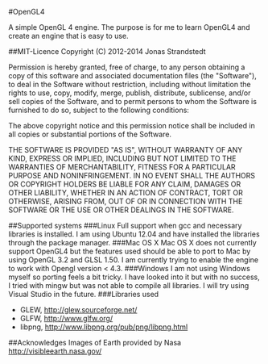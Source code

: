 #OpenGL4

A simple OpenGL 4 engine. The purpose is for me to learn OpenGL4 and create an engine that is easy to use.

##MIT-Licence
Copyright (C) 2012-2014 Jonas Strandstedt

Permission is hereby granted, free of charge, to any person obtaining a copy of this software and associated documentation files (the "Software"), to deal in the Software without restriction, including without limitation the rights to use, copy, modify, merge, publish, distribute, sublicense, and/or sell copies of the Software, and to permit persons to whom the Software is furnished to do so, subject to the following conditions:

The above copyright notice and this permission notice shall be included in all copies or substantial portions of the Software.

THE SOFTWARE IS PROVIDED "AS IS", WITHOUT WARRANTY OF ANY KIND, EXPRESS OR IMPLIED, INCLUDING BUT NOT LIMITED TO THE WARRANTIES OF MERCHANTABILITY, FITNESS FOR A PARTICULAR PURPOSE AND NONINFRINGEMENT. IN NO EVENT SHALL THE AUTHORS OR COPYRIGHT HOLDERS BE LIABLE FOR ANY CLAIM, DAMAGES OR OTHER LIABILITY, WHETHER IN AN ACTION OF CONTRACT, TORT OR OTHERWISE, ARISING FROM, OUT OF OR IN CONNECTION WITH THE SOFTWARE OR THE USE OR OTHER DEALINGS IN THE SOFTWARE.

##Supported systems
###Linux
Full support when gcc and necessary libraries is installed. I am using Ubuntu 12.04 and have installed the libraries through the package manager.
###Mac OS X
Mac OS X does not currently support OpenGL4 but the features used should be able to port to Mac by using OpenGL 3.2 and GLSL 1.50. I am currently trying to enable the engine to work with Opengl version < 4.3.
###Windows
I am not using Windows myself so porting feels a bit tricky. I have looked into it but with no success, I tried with mingw but was not able to compile all libraries. I will try using Visual Studio in the future.
###Libraries used
- GLEW, http://glew.sourceforge.net/
- GLFW, http://www.glfw.org/
- libpng, http://www.libpng.org/pub/png/libpng.html

##Acknowledges
Images of Earth provided by Nasa
http://visibleearth.nasa.gov/
